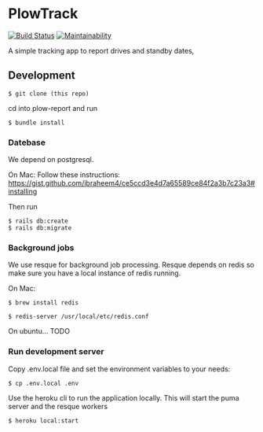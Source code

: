 # PlowTrack

[![Build Status](https://travis-ci.org/stestaub/plow_report.svg?branch=master)](https://travis-ci.org/stestaub/plow_report)
[![Maintainability](https://api.codeclimate.com/v1/badges/11b9c19478d424769dcd/maintainability)](https://codeclimate.com/github/stestaub/plow_report/maintainability)

A simple tracking app to report drives and standby dates,

## Development

```
$ git clone (this repo)
```

cd into plow-report and run
```
$ bundle install
```

### Datebase
We depend on postgresql.

On Mac: Follow these instructions: https://gist.github.com/ibraheem4/ce5ccd3e4d7a65589ce84f2a3b7c23a3#installing

Then run

```
$ rails db:create
$ rails db:migrate
```

### Background jobs
We use resque for background job processing. Resque depends on redis so make sure you have a local instance of redis running.

On Mac:
```
$ brew install redis
```

```
$ redis-server /usr/local/etc/redis.conf
```

On ubuntu... TODO

### Run development server
Copy .env.local file and set the environment variables to your needs:

```
$ cp .env.local .env
```

Use the heroku cli to run the application locally. This will start the puma server and the resque workers

 ```
 $ heroku local:start
 ```